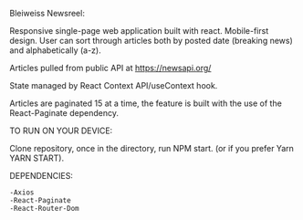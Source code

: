 Bleiweiss Newsreel:

Responsive single-page web application built with react. Mobile-first design. User can sort through articles both by posted date (breaking news) and alphabetically (a-z).

Articles pulled from public API at https://newsapi.org/

State managed by React Context API/useContext hook.

Articles are paginated 15 at a time, the feature is built with the use of the React-Paginate dependency.

TO RUN ON YOUR DEVICE: 

Clone repository, once in the directory, run NPM start. (or if you prefer Yarn YARN START).

DEPENDENCIES: 

    -Axios
    -React-Paginate
    -React-Router-Dom



